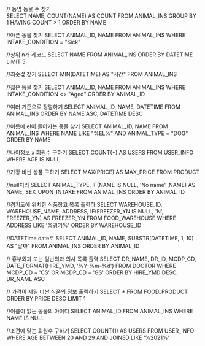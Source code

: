 // 동명 동물 수 찾기   
SELECT NAME,
COUNT(NAME) AS COUNT
FROM ANIMAL_INS
GROUP BY 1
HAVING COUNT > 1
ORDER BY NAME

//아픈 동물 찾기
SELECT ANIMAL_ID, NAME
FROM ANIMAL_INS
WHERE INTAKE_CONDITION = "Sick"

//상위 n개 레코드
SELECT NAME
FROM ANIMAL_INS
ORDER BY DATETIME
LIMIT 5

//최솟값 찾기
SELECT MIN(DATETIME) AS "시간"
FROM ANIMAL_INS

//젊은 동물 찾기
SELECT ANIMAL_ID, NAME
FROM ANIMAL_INS
WHERE INTAKE_CONDITION <> "Aged"
ORDER BY ANIMAL_ID

//여러 기준으로 정렬하기
SELECT ANIMAL_ID, NAME, DATETIME
FROM ANIMAL_INS
ORDER BY NAME ASC, DATETIME DESC

//이름에 el이 들어가는 동물 찾기
SELECT ANIMAL_ID, NAME
FROM ANIMAL_INS
WHERE NAME LIKE "%EL%"
AND ANIMAL_TYPE = "DOG"
ORDER BY NAME

//나이정보 x 회원수 구하기
SELECT COUNT(*) AS USERS
FROM USER_INFO
WHERE AGE IS NULL

//가장 비싼 상품 구하기
SELECT MAX(PRICE) AS MAX_PRICE
FROM PRODUCT

//null처리
SELECT ANIMAL_TYPE, IF(NAME IS NULL, 'No name' ,NAME) AS NAME, SEX_UPON_INTAKE
FROM ANIMAL_INS
ORDER BY ANIMAL_ID

//경기도에 위치한 식품창고 목록 출력하
SELECT WAREHOUSE_ID, WAREHOUSE_NAME, ADDRESS, IF(FREEZER_YN IS NULL, 'N', FREEZER_YN) AS FREEZER_YN
FROM FOOD_WAREHOUSE
WHERE ADDRESS LIKE '%경기%'
ORDER BY WAREHOUSE_ID

//DATETime date로
SELECT ANIMAL_ID, NAME, SUBSTR(DATETIME, 1, 10) AS "날짜"
FROM ANIMAL_INS
ORDER BY ANIMAL_ID

// 흉부외과 또는 일반외과 의사 목록 출력
SELECT DR_NAME, DR_ID, MCDP_CD, DATE_FORMAT(HIRE_YMD, '%Y-%m-%d')
FROM DOCTOR
WHERE MCDP_CD = 'CS' OR MCDP_CD = 'GS'
ORDER BY HIRE_YMD DESC, DR_NAME ASC

// 가격이 제일 비싼 식품의 정보 출력하기
SELECT *
FROM FOOD_PRODUCT
ORDER BY PRICE DESC
LIMIT 1

//이름이 없는 동물의 아이디
SELECT ANIMAL_ID
FROM ANIMAL_INS
WHERE NAME IS NULL

//조건에 맞는 회원수 구하기
SELECT COUNT(1) AS USERS
FROM USER_INFO
WHERE AGE BETWEEN 20 AND 29 AND JOINED LIKE '%2021%'
